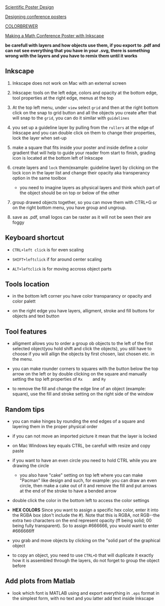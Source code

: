 [Scientific Poster
Design](http://hsp.berkeley.edu/sites/default/files/ScientificPosters.pdf)

[Designing conference posters](http://colinpurrington.com/tips/poster-design)

[COLORBREWER](http://colorbrewer2.org/#type=sequential&scheme=Blues&n=3)

[Making a Math Conference Poster with Inkscape](http://blog.felixbreuer.net/2010/10/24/poster.html)

**be carefull with layers and how objects use them, if you export to .pdf and can not see everything that you have in your .svg, there is something wrong with the layers and you have to remix them until it works**

## Inkscape

1. Inkscape does not work on Mac with an external screen

2. Inkscape: tools on the left edge, colors and opacity at the bottom edge, tool properties at the right edge, menus at the top

3. At the top left menu, under ```view``` select ```grid``` and then at the right bottom click on the snap to grid button and all the objects you create after that will snap to the `grid`, you can do it similar with `guidelines`

3. you set up a guideline layer by pulling from the `rullers` at the edge of Inkscape and you can double click on them to change their properties, lock the layer when set-up

4. make a square that fits inside your poster and inside define a color gradient that will help to guide your reader from start to finish, grading icon is located at the bottom left of Inkscape

4. create layers and `lock` them(example: guideline layer) by clicking on the lock icon in the layer list and change their opacity aka transperancy option in the same toolbox

   - you need to imagine layers as physical layers and think which part of the object should be on top or below of the other 

5. group drawed objects together, so you can move them with CTRL+G or on the right bottom menu, you have group and ungroup.

5. save as .pdf, small logos can be raster as it will not be seen their are foggy



## Keyboard shortcut

- `CTRL+left click` is for even scaling

- `SHIFT+leftclick` if for around center scaling

- `ALT+leftclick` is for moving accross object parts


## Tools location

- in the bottom left corner you have color transparancy or opacity and color palett

- on the right edge you have layers, alligment, stroke and fill buttons for objects and text button

## Tool features

- alligment allows you to order a group ob objects to the left of the first selected object(you hold shift and click the objects), you still have to choose if you will allign the objects by first chosen, last chosen etc. in the menu.

- you can make rounder corners to squares with the button below the top arrow on the left or by double clicking on the square and manually setting the top left properties of ```Rx    ``` and ```Ry   ```
- to remove the fill and change the edge line of an object (example: square), use the fill and stroke setting on the right side of the window

## Random tips

- you can make hinges by rounding the end edges of a square and layering them in the proper physical order

- if you can not move an imported picture it mean that the layer is locked

- on Mac Windows key equals CTRL, be carefull with resize and copy paste

- if you want to have an even circle you need to hold CTRL while you are drawing the circle

   - you also have "cake" setting on top left where you can make "Pacman" like design and such, for example: you can draw an even circle, then make a cake out of it and remove the fill and put arrows at the end of the stroke to have a bended arrow
   
- double click the color in the bottom left to access the color settings   
   
- **HEX COLORS** Since you want to assign a specific hex color, enter it into the RGBA box (don't include the #). Note that this is RGBA, not RGB--the extra two characters on the end represent opacity (ff being solid; 00 being fully transparent). So to assign #666666, you would want to enter #666666ff

- you grab and move objects by clicking on the "solid part of the graphical object

- to copy an object, you need to use `CTRL+D` that will duplicate it exactly how it is assembled through the layers, do not forget to group the object before

## Add plots from Matlab

- look which font is MATLAB using and export everything in `.eps` format in the simplest form, with no text and you latter add text  inside Inkscape
